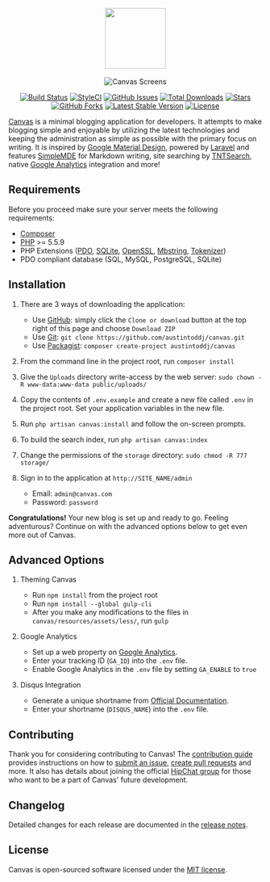 <p align="center">
<img src="http://canvas.toddaustin.io/img/canvas-logo.gif" width="120">
<br>
<br>
<img src="https://raw.githubusercontent.com/austintoddj/canvas/gh-pages/img/readme.jpg" alt="Canvas Screens">
</p>

<p align="center">
<a href="https://travis-ci.org/austintoddj/canvas" target="_blank"><img src="https://travis-ci.org/austintoddj/canvas.svg?branch=master" alt="Build Status"></a> 
<a href="https://styleci.io/repos/52815899" target="_blank"><img src="https://styleci.io/repos/52815899/shield?style=flat" alt="StyleCI"></a>
<a href="https://github.com/austintoddj/canvas/issues"><img src="https://img.shields.io/github/issues/austintoddj/canvas.svg" alt="GitHub Issues"></a>
<a href="https://packagist.org/packages/austintoddj/canvas" target="_blank"><img src="https://poser.pugx.org/austintoddj/canvas/downloads" alt="Total Downloads"></a>
<a href="https://github.com/austintoddj/canvas/stargazers"><img src="https://img.shields.io/github/stars/austintoddj/canvas.svg" alt="Stars"></a>
<a href="https://github.com/austintoddj/canvas/network"><img src="https://img.shields.io/github/forks/austintoddj/canvas.svg" alt="GitHub Forks"></a>
<a href="https://packagist.org/packages/austintoddj/canvas" target="_blank"><img src="https://poser.pugx.org/austintoddj/canvas/v/stable" alt="Latest Stable Version"></a>
<a href="https://github.com/austintoddj/canvas/blob/master/LICENSE"><img src="https://poser.pugx.org/austintoddj/canvas/license" alt="License"></a>
</p>

[Canvas](http://canvas.toddaustin.io) is a minimal blogging application for developers. It attempts to make blogging simple and enjoyable by utilizing the latest technologies and keeping the administration as simple as possible with the primary focus on writing. It is inspired by [Google Material Design](https://material.google.com), powered by [Laravel](https://laravel.com) and features [SimpleMDE](https://simplemde.com) for Markdown writing, site searching by [TNTSearch](https://github.com/teamtnt/tntsearch), native [Google Analytics](https://www.google.com/analytics/#?modal_active=none) integration and more!

## Requirements

Before you proceed make sure your server meets the following requirements:

- [Composer](https://getcomposer.org/)
- [PHP](https://php.net/) >= 5.5.9
- PHP Extensions ([PDO](http://php.net/manual/en/book.pdo.php), [SQLite](http://php.net/manual/en/book.sqlite.php), [OpenSSL](http://php.net/manual/en/book.openssl.php), [Mbstring](http://php.net/manual/en/book.mbstring.php), [Tokenizer](http://php.net/manual/en/book.tokenizer.php))
- PDO compliant database (SQL, MySQL, PostgreSQL, SQLite)

## Installation

1. There are 3 ways of downloading the application:
    * Use [GitHub](https://github.com): simply click the `Clone or download` button at the top right of this page and choose `Download ZIP`
    * Use [Git](https://git-scm.com): `git clone https://github.com/austintoddj/canvas.git`
    * Use [Packagist](https://packagist.org): `composer create-project austintoddj/canvas`
    
2. From the command line in the project root, run `composer install`
3. Give the `Uploads` directory write-access by the web server: `sudo chown -R www-data:www-data public/uploads/`
4. Copy the contents of `.env.example` and create a new file called `.env` in the project root. Set your application variables in the new file.
5. Run `php artisan canvas:install` and follow the on-screen prompts.
6. To build the search index, run `php artisan canvas:index`
7. Change the permissions of the `storage` directory: `sudo chmod -R 777 storage/`
8. Sign in to the application at `http://SITE_NAME/admin`
    * Email: `admin@canvas.com`
    * Password: `password`
    
**Congratulations!** Your new blog is set up and ready to go. Feeling adventurous? Continue on with the advanced options below to get even more out of Canvas.

## Advanced Options

1. Theming Canvas
    * Run `npm install` from the project root
    * Run `npm install --global gulp-cli`
    * After you make any modifications to the files in `canvas/resources/assets/less/`, run `gulp`
    
2. Google Analytics
    * Set up a web property on [Google Analytics](https://www.google.com/analytics/#?modal_active=none).
    * Enter your tracking ID (`GA_ID`) into the `.env` file.
    * Enable Google Analytics in the `.env` file by setting `GA_ENABLE` to `true`
    
3. Disqus Integration
    * Generate a unique shortname from [Official Documentation](https://help.disqus.com/customer/portal/articles/466208-what-s-a-shortname-).
    * Enter your shortname (`DISQUS_NAME`) into the `.env` file.

## Contributing

Thank you for considering contributing to Canvas! The [contribution guide](https://github.com/austintoddj/Canvas/blob/master/CONTRIBUTING.md) provides instructions on how to [submit an issue](https://github.com/austintoddj/canvas/issues), [create pull requests](https://github.com/austintoddj/canvas/pulls) and more. It also has details about joining the official [HipChat group](https://canvas-blog.hipchat.com/home) for those who want to be a part of Canvas' future development.

## Changelog

Detailed changes for each release are documented in the [release notes](https://github.com/austintoddj/Canvas/releases).

## License

Canvas is open-sourced software licensed under the [MIT license](https://github.com/austintoddj/Canvas/blob/master/LICENSE).
